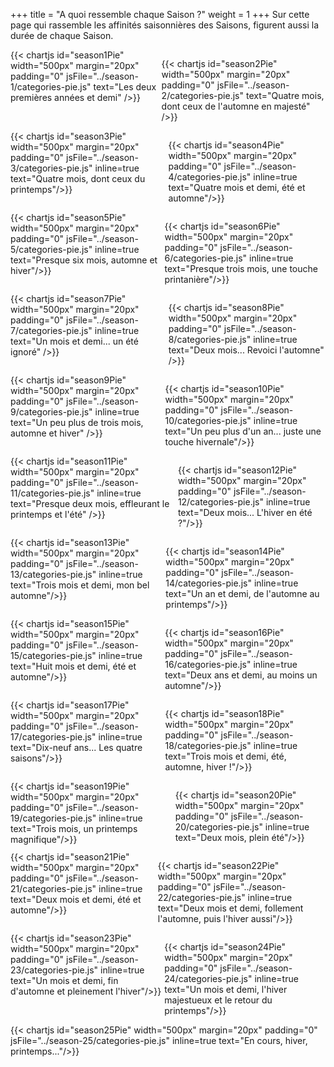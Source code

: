+++
title = "A quoi ressemble chaque Saison ?"
weight = 1
+++
Sur cette page qui rassemble les affinités saisonnières des Saisons, figurent aussi la durée de chaque Saison. 

<div style="display:flex;justify-content:center;">
{{< chartjs id="season1Pie" width="500px" margin="20px" padding="0" jsFile="../season-1/categories-pie.js" text="Les deux premières années et demi" />}}

{{< chartjs id="season2Pie" width="500px" margin="20px" padding="0" jsFile="../season-2/categories-pie.js" text="Quatre mois, dont ceux de l'automne en majesté" />}}
</div>

<div style="display:flex;justify-content:center;">
{{< chartjs id="season3Pie" width="500px" margin="20px" padding="0" jsFile="../season-3/categories-pie.js" inline=true text="Quatre mois, dont ceux du printemps"/>}}

{{< chartjs id="season4Pie" width="500px" margin="20px" padding="0" jsFile="../season-4/categories-pie.js" inline=true text="Quatre mois et demi, été et automne"/>}}
</div>

<div style="display:flex;justify-content:center;">
{{< chartjs id="season5Pie" width="500px" margin="20px" padding="0" jsFile="../season-5/categories-pie.js" inline=true text="Presque six mois, automne et hiver"/>}}

{{< chartjs id="season6Pie" width="500px" margin="20px" padding="0" jsFile="../season-6/categories-pie.js" inline=true text="Presque trois mois, une touche printanière"/>}}
</div>

<div style="display:flex;justify-content:center;">
{{< chartjs id="season7Pie" width="500px" margin="20px" padding="0" jsFile="../season-7/categories-pie.js" inline=true text="Un mois et demi... un été ignoré" />}}

{{< chartjs id="season8Pie" width="500px" margin="20px" padding="0" jsFile="../season-8/categories-pie.js" inline=true text="Deux mois... Revoici l'automne" />}}
</div>

<div style="display:flex;justify-content:center;">
{{< chartjs id="season9Pie" width="500px" margin="20px" padding="0" jsFile="../season-9/categories-pie.js" inline=true text="Un peu plus de trois mois, automne et hiver" />}}

{{< chartjs id="season10Pie" width="500px" margin="20px" padding="0" jsFile="../season-10/categories-pie.js" inline=true text="Un peu plus d'un an... juste une touche hivernale"/>}}
</div>

<div style="display:flex;justify-content:center;">
{{< chartjs id="season11Pie" width="500px" margin="20px" padding="0" jsFile="../season-11/categories-pie.js" inline=true text="Presque deux mois, effleurant le printemps et l'été" />}}

{{< chartjs id="season12Pie" width="500px" margin="20px" padding="0" jsFile="../season-12/categories-pie.js" inline=true text="Deux mois... L'hiver en été ?"/>}}
</div>

<div style="display:flex;justify-content:center;">
{{< chartjs id="season13Pie" width="500px" margin="20px" padding="0" jsFile="../season-13/categories-pie.js" inline=true text="Trois mois et demi, mon bel automne"/>}}

{{< chartjs id="season14Pie" width="500px" margin="20px" padding="0" jsFile="../season-14/categories-pie.js" inline=true text="Un an et demi, de l'automne au printemps"/>}}
</div>

<div style="display:flex;justify-content:center;">
{{< chartjs id="season15Pie" width="500px" margin="20px" padding="0" jsFile="../season-15/categories-pie.js" inline=true text="Huit mois et demi, été et automne"/>}}

{{< chartjs id="season16Pie" width="500px" margin="20px" padding="0" jsFile="../season-16/categories-pie.js" inline=true text="Deux ans et demi, au moins un automne"/>}}
</div>

<div style="display:flex;justify-content:center;">
{{< chartjs id="season17Pie" width="500px" margin="20px" padding="0" jsFile="../season-17/categories-pie.js" inline=true text="Dix-neuf ans... Les quatre saisons"/>}}

{{< chartjs id="season18Pie" width="500px" margin="20px" padding="0" jsFile="../season-18/categories-pie.js" inline=true text="Trois mois et demi, été, automne, hiver !"/>}}
</div>

<div style="display:flex;justify-content:center;">
{{< chartjs id="season19Pie" width="500px" margin="20px" padding="0" jsFile="../season-19/categories-pie.js" inline=true text="Trois mois, un printemps magnifique"/>}}

{{< chartjs id="season20Pie" width="500px" margin="20px" padding="0" jsFile="../season-20/categories-pie.js" inline=true text="Deux mois, plein été"/>}}
</div>

<div style="display:flex;justify-content:center;">
{{< chartjs id="season21Pie" width="500px" margin="20px" padding="0" jsFile="../season-21/categories-pie.js" inline=true text="Deux mois et demi, été et automne"/>}}

{{< chartjs id="season22Pie" width="500px" margin="20px" padding="0" jsFile="../season-22/categories-pie.js" inline=true text="Deux mois et demi, follement l'automne, puis l'hiver aussi"/>}}
</div>

<div style="display:flex;justify-content:center;">
{{< chartjs id="season23Pie" width="500px" margin="20px" padding="0" jsFile="../season-23/categories-pie.js" inline=true text="Un mois et demi, fin d'automne et pleinement l'hiver"/>}}

{{< chartjs id="season24Pie" width="500px" margin="20px" padding="0" jsFile="../season-24/categories-pie.js" inline=true text="Un mois et demi, l'hiver majestueux et le retour du printemps"/>}}
</div>

<div style="display:flex;justify-content:center;">
{{< chartjs id="season25Pie" width="500px" margin="20px" padding="0" jsFile="../season-25/categories-pie.js" inline=true text="En cours, hiver, printemps..."/>}}

</div>
